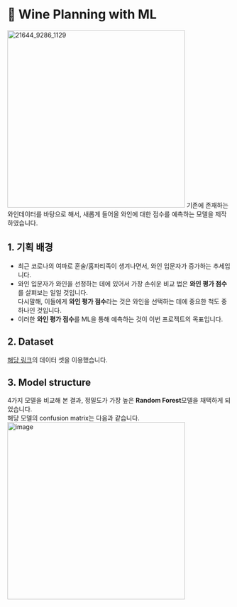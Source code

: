 # 🍷 Wine Planning with ML
<img width="400" alt="21644_9286_1129" src="https://user-images.githubusercontent.com/75603262/133894972-dfdeccd2-bccf-4031-8285-12010c8d56d4.jpeg">
기존에 존재하는 와인데이터를 바탕으로 해서, 새롭게 들어올 와인에 대한 점수를 예측하는 모델을 제작하였습니다.  

## 1. 기획 배경
- 최근 코로나의 여파로 혼술/홈파티족이 생겨나면서, 와인 입문자가 증가하는 추세입니다.
- 와인 입문자가 와인을 선정하는 데에 있어서 가장 손쉬운 비교 법은 **와인 평가 점수**를 살펴보는 일일 것입니다.  
  다시말해, 이들에게 **와인 평가 점수**라는 것은 와인을 선택하는 데에 중요한 척도 중 하나인 것입니다.
- 이러한 **와인 평가 점수**를 ML을 통해 예측하는 것이 이번 프로젝트의 목표입니다.

## 2. Dataset
[해당 링크](https://www.kaggle.com/rajyellow46/wine-quality)의 데이터 셋을 이용했습니다.  

## 3. Model structure
4가지 모델을 비교해 본 결과, 정밀도가 가장 높은 **Random Forest**모델을 채택하게 되었습니다.  
해당 모델의 confusion matrix는 다음과 같습니다.  
<img width="400" alt="image" src="https://user-images.githubusercontent.com/75603262/124703810-ec8b3300-df2d-11eb-8fb6-f74c1a5d650a.png">
